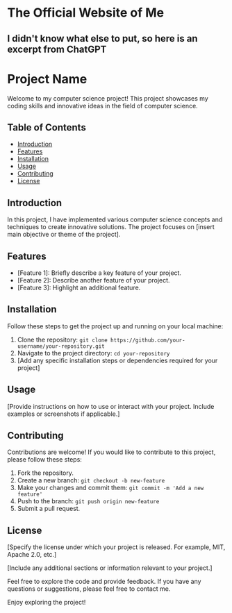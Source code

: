 # The Official Website of Me

## I didn't know what else to put, so here is an excerpt from ChatGPT


# Project Name

Welcome to my computer science project! This project showcases my coding skills and innovative ideas in the field of computer science.

## Table of Contents
- [Introduction](#introduction)
- [Features](#features)
- [Installation](#installation)
- [Usage](#usage)
- [Contributing](#contributing)
- [License](#license)

## Introduction
In this project, I have implemented various computer science concepts and techniques to create innovative solutions. The project focuses on [insert main objective or theme of the project].

## Features
- [Feature 1]: Briefly describe a key feature of your project.
- [Feature 2]: Describe another feature of your project.
- [Feature 3]: Highlight an additional feature.

## Installation
Follow these steps to get the project up and running on your local machine:

1. Clone the repository: `git clone https://github.com/your-username/your-repository.git`
2. Navigate to the project directory: `cd your-repository`
3. [Add any specific installation steps or dependencies required for your project]

## Usage
[Provide instructions on how to use or interact with your project. Include examples or screenshots if applicable.]

## Contributing
Contributions are welcome! If you would like to contribute to this project, please follow these steps:

1. Fork the repository.
2. Create a new branch: `git checkout -b new-feature`
3. Make your changes and commit them: `git commit -m 'Add a new feature'`
4. Push to the branch: `git push origin new-feature`
5. Submit a pull request.

## License
[Specify the license under which your project is released. For example, MIT, Apache 2.0, etc.]

[Include any additional sections or information relevant to your project.]

Feel free to explore the code and provide feedback. If you have any questions or suggestions, please feel free to contact me.

Enjoy exploring the project!
